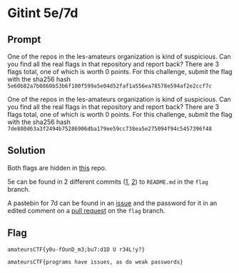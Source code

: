# Gitint 5e/7d

## Prompt

One of the repos in the les-amateurs organization is kind of suspicious. Can you find all the real flags in that repository and report back? There are 3 flags total, one of which is worth 0 points. For this challenge, submit the flag with the sha256 hash `5e60b82a7b0860b53b6f100f599a5e04d52faf1a556ea78578e594af2e2ccf7c`

One of the repos in the les-amateurs organization is kind of suspicious. Can you find all the real flags in that repository and report back? There are 3 flags total, one of which is worth 0 points. For this challenge, submit the flag with the sha256 hash `7de880d63a3f2494b75286906dba179ee59cc738ea5e275094f94c5457396f48`

## Solution

Both flags are hidden in [this](https://github.com/les-amateurs/more-CTFd-mods) repo.

5e can be found in 2 different commits ([1](https://github.com/les-amateurs/more-CTFd-mods/commit/6a3470e31d0f077090779af935cbd99a8980bbd3), [2](https://github.com/les-amateurs/more-CTFd-mods/commit/6b021f34ac009700d9239d64ac3b7b0ec2693eff)) to `README.md` in the `flag` branch. 

A pastebin for 7d can be found in an [issue](https://github.com/les-amateurs/more-CTFd-mods/issues/1) and the password for it in an edited comment on a [pull request](https://github.com/les-amateurs/more-CTFd-mods/pull/2) on the `flag` branch.

## Flag

`amateursCTF{y0u-fOunD_m3;bu7:d1D U r34L!y?}`

`amateursCTF{programs have issues, as do weak passwords}`